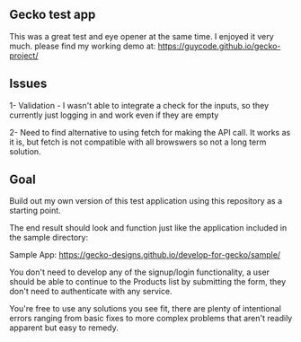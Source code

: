 ## Gecko test app
 This was a great test and eye opener at the same time. I enjoyed it very much. please find my working demo at:
  https://guycode.github.io/gecko-project/

## Issues

1- Validation - I wasn't able to integrate a check for the inputs, so they currently just logging in and work even if they are empty

2- Need to find alternative to using fetch for making the API call. It works as it is, but fetch is not compatible with all browswers so not a long term solution.

## Goal

Build out my own version of this test application using this repository as a starting point.

The end result should look and function just like the application included in the sample directory:

Sample App: https://gecko-designs.github.io/develop-for-gecko/sample/

You don't need to develop any of the signup/login functionality, a user should be able to continue to the Products list by submitting the form, they don't need to authenticate with any service.

You're free to use any solutions you see fit, there are plenty of intentional errors ranging from basic fixes to more complex problems that aren't readily apparent but easy to remedy.


